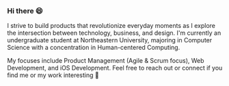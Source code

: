 ### Hi there 😄

I strive to build products that revolutionize everyday moments as I explore the intersection between technology, business, and design. I'm currently an undergraduate student at Northeastern University, majoring in Computer Science with a concentration in Human-centered Computing. 

My focuses include Product Management (Agile & Scrum focus), Web Development, and iOS Development. Feel free to reach out or connect if you find me or my work interesting 💙

<!--
**fraander/fraander** is a ✨ _special_ ✨ repository because its `README.md` (this file) appears on your GitHub profile.

Here are some ideas to get you started:

- 🔭 I’m currently working on ...
- 🌱 I’m currently learning ...
- 👯 I’m looking to collaborate on ...
- 🤔 I’m looking for help with ...
- 💬 Ask me about ...
- 📫 How to reach me: ...
- 😄 Pronouns: ...
- ⚡ Fun fact: ...
-->
